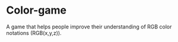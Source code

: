 # Color-game

A game that helps people improve their understanding of RGB color notations (RGB(x,y,z)).
